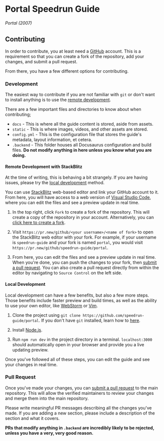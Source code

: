 # Portal Speedrun Guide
###### Portal (2007)

## Contributing

In order to contribute, you at least need a [GitHub](https://github.com) account. This is a requirement
so that you can create a fork of the repository, add your changes, and submit a pull request.

From there, you have a few different options for contributing.

### Development

The easiest way to contribute if you are not familiar with `git` or don't want to install anything is to use
the [remote development](#Remote-Development-with-StackBlitz).

There are a few important files and directories to know about when contributing;
- `docs` - This is where all the guide content is stored, aside from assets.
- `static` - This is where images, videos, and other assets are stored.
- `config.yml` - This is the configuration file that stores the guide's metadata, layout information, et cetera.
- `.backend` - This folder houses all Docusaurus configuration and build files. **Do not modify anything in here unless you know what you are doing.**

#### Remote Development with StackBlitz
At the time of writing, this is behaving a bit strangely. If you are having issues, please try the [local development](#Local-Development) method.

You can use [StackBlitz](https://stackblitz.com/) web-based editor and link your GitHub account to it. From here, you will
have access to a web version of [Visual Studio Code](https://code.visualstudio.com/), where you can edit the files and
see a preview update in real time. 

1. In the top right, click `Fork` to create a fork of the repository. This will create a copy of the repository in your account.
Alternatively, you can [click here to create a fork](https://github.com/speedrun-guide/portal/fork).

2. Visit `https://pr.new/github/<your username>/<name of fork>` to open the StackBlitz web editor with your fork.
For example, if your username is `speedrun-guide` and your fork is named `portal`, you would visit `https://pr.new/github/speedrun-guide/portal`.

3. From here, you can edit the files and see a preview update in real time. When you're done, you can push the changes
to your fork, then [submit a pull request](https://github.com/speedrun-guide/portal/pulls). You can also create a pull request
directly from within the editor by navigating to `Source Control` on the left side.

#### Local Development

Local development can have a few benefits, but also a few more steps. Those benefits
include faster preview and build times, as well as the ability to use your own editor, like [WebStorm](https://www.jetbrains.com/webstorm/) or [Vim](https://www.vim.org/).

1. Clone the project using `git clone https://github.com/speedrun-guide/portal`. If you don't have `git` installed,
learn how to [here](https://docs.github.com/en/get-started/quickstart/set-up-git).


2. Install [Node.js](https://nodejs.org/en/download).


3. Run `npm run dev` in the project directory in a terminal. `localhost:3000` should automatically open in your browser and provide you a live updating preview.


Once you've followed all of these steps, you can edit the guide and see your changes in real time.


### Pull Request

Once you've made your changes, you can [submit a pull request](https://docs.github.com/en/pull-requests/collaborating-with-pull-requests/proposing-changes-to-your-work-with-pull-requests/creating-a-pull-request-from-a-fork) to the main repository. This will allow the verified maintainers
to review your changes and merge them into the main repository.

Please write meaningful PR messages describing all the changes you've made. If you are adding a new section, please
include a description of the section and what it covers.

**PRs that modify anything in `.backend` are incredibly likely to be rejected, unless you have a very, very good reason.**